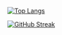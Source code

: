 [![Top Langs](https://github-readme-stats.vercel.app/api/top-langs/?username=KZL00&langs_count=10&theme=tokyonight)](https://github.com/anuraghazra/github-readme-stats)

[![GitHub Streak](https://github-readme-streak-stats.herokuapp.com?user=KZL00&theme=darcula&date_format=j%20M%5B%20Y%5D)](https://git.io/streak-stats)

